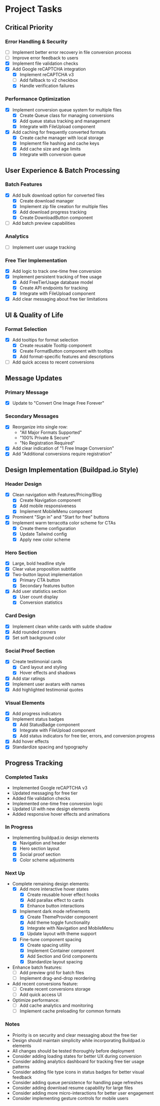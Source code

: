 # Project Tasks

## Critical Priority

### Error Handling & Security
- [ ] Implement better error recovery in file conversion process
- [ ] Improve error feedback to users
- [x] Implement file validation checks
- [x] Add Google reCAPTCHA integration
  - [x] Implement reCAPTCHA v3
  - [ ] Add fallback to v2 checkbox
  - [x] Handle verification failures

### Performance Optimization
- [x] Implement conversion queue system for multiple files
  - [x] Create Queue class for managing conversions
  - [x] Add queue status tracking and management
  - [x] Integrate with FileUpload component
- [x] Add caching for frequently converted formats
  - [x] Create cache manager with local storage
  - [x] Implement file hashing and cache keys
  - [x] Add cache size and age limits
  - [x] Integrate with conversion queue

## User Experience & Batch Processing

### Batch Features
- [x] Add bulk download option for converted files
  - [x] Create download manager
  - [x] Implement zip file creation for multiple files
  - [x] Add download progress tracking
  - [x] Create DownloadButton component
- [ ] Add batch preview capabilities

### Analytics
- [ ] Implement user usage tracking

### Free Tier Implementation
- [x] Add logic to track one-time free conversion
- [x] Implement persistent tracking of free usage
  - [x] Add FreeTierUsage database model
  - [x] Create API endpoints for tracking
  - [x] Integrate with FileUpload component
- [x] Add clear messaging about free tier limitations

## UI & Quality of Life

### Format Selection
- [x] Add tooltips for format selection
  - [x] Create reusable Tooltip component
  - [x] Create FormatButton component with tooltips
  - [x] Add format-specific features and descriptions
- [ ] Add quick access to recent conversions

## Message Updates

### Primary Message
- [x] Update to "Convert One Image Free Forever"

### Secondary Messages
- [x] Reorganize into single row:
  - "All Major Formats Supported"
  - "100% Private & Secure"
  - "No Registration Required"
- [x] Add clear indication of "1 Free Image Conversion"
- [x] Add "Additional conversions require registration"

## Design Implementation (Buildpad.io Style)

### Header Design
- [x] Clean navigation with Features/Pricing/Blog
  - [x] Create Navigation component
  - [x] Add mobile responsiveness
  - [x] Implement MobileMenu component
- [x] Prominent "Sign in" and "Start for free" buttons
- [x] Implement warm terracotta color scheme for CTAs
  - [x] Create theme configuration
  - [x] Update Tailwind config
  - [x] Apply new color scheme

### Hero Section
- [x] Large, bold headline style
- [x] Clear value proposition subtitle
- [x] Two-button layout implementation
  - [x] Primary CTA button
  - [x] Secondary features button
- [x] Add user statistics section
  - [x] User count display
  - [x] Conversion statistics

### Card Design
- [x] Implement clean white cards with subtle shadow
- [x] Add rounded corners
- [x] Set soft background color

### Social Proof Section
- [x] Create testimonial cards
  - [x] Card layout and styling
  - [x] Hover effects and shadows
- [x] Add star ratings
- [x] Implement user avatars with names
- [x] Add highlighted testimonial quotes

### Visual Elements
- [x] Add progress indicators
- [x] Implement status badges
  - [x] Add StatusBadge component
  - [x] Integrate with FileUpload component
  - [x] Add status indicators for free tier, errors, and conversion progress
- [x] Add hover effects
- [x] Standardize spacing and typography

## Progress Tracking

### Completed Tasks
- Implemented Google reCAPTCHA v3
- Updated messaging for free tier
- Added file validation checks
- Implemented one-time free conversion logic
- Updated UI with new design elements
- Added responsive hover effects and animations

### In Progress
- Implementing buildpad.io design elements
  - [x] Navigation and header
  - [x] Hero section layout
  - [x] Social proof section
  - [x] Color scheme adjustments

### Next Up
- Complete remaining design elements:
  - [x] Add more interactive hover states
    - [x] Create reusable hover effect hooks
    - [x] Add parallax effect to cards
    - [x] Enhance button interactions
  - [x] Implement dark mode refinements
    - [x] Create ThemeProvider component
    - [x] Add theme toggle functionality
    - [x] Integrate with Navigation and MobileMenu
    - [x] Update layout with theme support
  - [x] Fine-tune component spacing
    - [x] Create spacing utility
    - [x] Implement Container component
    - [x] Add Section and Grid components
    - [x] Standardize layout spacing
- Enhance batch features:
  - [ ] Add preview grid for batch files
  - [ ] Implement drag-and-drop reordering
- Add recent conversions feature:
  - [ ] Create recent conversions storage
  - [ ] Add quick access UI
- Optimize performance:
  - [ ] Add cache analytics and monitoring
  - [ ] Implement cache preloading for common formats

### Notes
- Priority is on security and clear messaging about the free tier
- Design should maintain simplicity while incorporating Buildpad.io elements
- All changes should be tested thoroughly before deployment
- Consider adding loading states for better UX during conversion
- Consider adding analytics dashboard for tracking free tier usage patterns
- Consider adding file type icons in status badges for better visual feedback
- Consider adding queue persistence for handling page refreshes
- Consider adding download resume capability for large files
- Consider adding more micro-interactions for better user engagement
- Consider implementing gesture controls for mobile users
